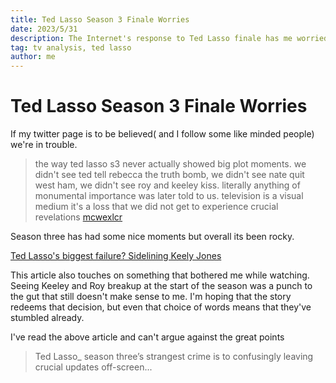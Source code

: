 ```yaml
---
title: Ted Lasso Season 3 Finale Worries
date: 2023/5/31
description: The Internet's response to Ted Lasso finale has me worried about if they stick the landing in a rocky final season
tag: tv analysis, ted lasso
author: me
---
```

# Ted Lasso Season 3 Finale Worries

If my twitter page is to be believed( and I follow some like minded people) we're in trouble. 

>the way ted lasso s3 never actually showed big plot moments. we didn't see ted tell rebecca the truth bomb, we didn't see nate quit west ham, we didn't see roy and keeley kiss. literally anything of monumental importance was later told to us. television is a visual medium it's a loss that we did not get to experience crucial revelations
>	[mcwexlcr](https://twitter.com/mcwexlcr/status/1663920303775313920)

Season three has had some nice moments but overall its been rocky.

[Ted Lasso's biggest failure? Sidelining Keely Jones](https://www.avclub.com/ted-lasso-completely-failed-keeley-jones-in-season-3-1850470302)

This article also touches on something that bothered me while watching. Seeing Keeley and Roy breakup at the start of the season was a punch to the gut that still doesn't make sense to me. I'm hoping that the story redeems that decision, but even that choice of words means that they've stumbled already. 

I've read the above article and can't argue against the great points 

>Ted Lasso_ season three’s strangest crime is to confusingly leaving crucial updates off-screen...